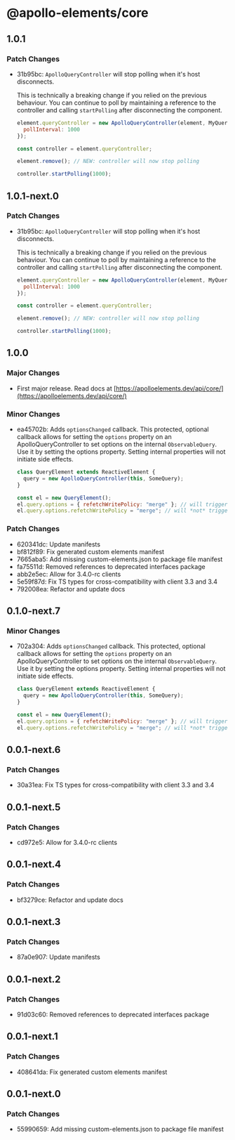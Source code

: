 # @apollo-elements/core

## 1.0.1

### Patch Changes

- 31b95bc: `ApolloQueryController` will stop polling when it's host disconnects.

  This is technically a breaking change if you relied on the previous behaviour. You can continue to poll by maintaining a reference to the controller and calling `startPolling` after disconnecting the component.

  ```js
  element.queryController = new ApolloQueryController(element, MyQuery, {
    pollInterval: 1000
  });

  const controller = element.queryController;

  element.remove(); // NEW: controller will now stop polling

  controller.startPolling(1000);
  ```

## 1.0.1-next.0

### Patch Changes

- 31b95bc: `ApolloQueryController` will stop polling when it's host disconnects.

  This is technically a breaking change if you relied on the previous behaviour. You can continue to poll by maintaining a reference to the controller and calling `startPolling` after disconnecting the component.

  ```js
  element.queryController = new ApolloQueryController(element, MyQuery, {
    pollInterval: 1000
  });

  const controller = element.queryController;

  element.remove(); // NEW: controller will now stop polling

  controller.startPolling(1000);
  ```

## 1.0.0

### Major Changes

- First major release. Read docs at [https://apolloelements.dev/api/core/](https://apolloelements.dev/api/core/)

### Minor Changes

- ea45702b: Adds `optionsChanged` callback. This protected, optional callback allows for setting the `options` property on an ApolloQueryController to set options on the internal `ObservableQuery`. Use it by setting the options property. Setting internal properties will not initiate side effects.

  ```js
  class QueryElement extends ReactiveElement {
    query = new ApolloQueryController(this, SomeQuery);
  }

  const el = new QueryElement();
  el.query.options = { refetchWritePolicy: "merge" }; // will trigger `setOptions`
  el.query.options.refetchWritePolicy = "merge"; // will *not* trigger `setOptions`
  ```

### Patch Changes

- 620341dc: Update manifests
- bf812f89: Fix generated custom elements manifest
- 7665aba5: Add missing custom-elements.json to package file manifest
- fa75511d: Removed references to deprecated interfaces package
- abb2e5ec: Allow for 3.4.0-rc clients
- 5e59f87d: Fix TS types for cross-compatibility with client 3.3 and 3.4
- 792008ea: Refactor and update docs

## 0.1.0-next.7

### Minor Changes

- 702a304: Adds `optionsChanged` callback. This protected, optional callback allows for setting the `options` property on an ApolloQueryController to set options on the internal `ObservableQuery`. Use it by setting the options property. Setting internal properties will not initiate side effects.

  ```js
  class QueryElement extends ReactiveElement {
    query = new ApolloQueryController(this, SomeQuery);
  }

  const el = new QueryElement();
  el.query.options = { refetchWritePolicy: "merge" }; // will trigger `setOptions`
  el.query.options.refetchWritePolicy = "merge"; // will *not* trigger `setOptions`
  ```

## 0.0.1-next.6

### Patch Changes

- 30a31ea: Fix TS types for cross-compatibility with client 3.3 and 3.4

## 0.0.1-next.5

### Patch Changes

- cd972e5: Allow for 3.4.0-rc clients

## 0.0.1-next.4

### Patch Changes

- bf3279ce: Refactor and update docs

## 0.0.1-next.3

### Patch Changes

- 87a0e907: Update manifests

## 0.0.1-next.2

### Patch Changes

- 91d03c60: Removed references to deprecated interfaces package

## 0.0.1-next.1

### Patch Changes

- 408641da: Fix generated custom elements manifest

## 0.0.1-next.0

### Patch Changes

- 55990659: Add missing custom-elements.json to package file manifest

